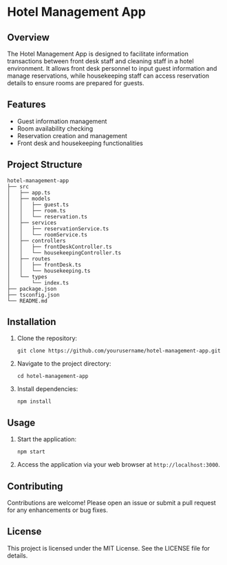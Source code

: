 # Hotel Management App

## Overview
The Hotel Management App is designed to facilitate information transactions between front desk staff and cleaning staff in a hotel environment. It allows front desk personnel to input guest information and manage reservations, while housekeeping staff can access reservation details to ensure rooms are prepared for guests.

## Features
- Guest information management
- Room availability checking
- Reservation creation and management
- Front desk and housekeeping functionalities

## Project Structure
```
hotel-management-app
├── src
│   ├── app.ts
│   ├── models
│   │   ├── guest.ts
│   │   ├── room.ts
│   │   └── reservation.ts
│   ├── services
│   │   ├── reservationService.ts
│   │   └── roomService.ts
│   ├── controllers
│   │   ├── frontDeskController.ts
│   │   └── housekeepingController.ts
│   ├── routes
│   │   ├── frontDesk.ts
│   │   └── housekeeping.ts
│   └── types
│       └── index.ts
├── package.json
├── tsconfig.json
└── README.md
```

## Installation
1. Clone the repository:
   ```
   git clone https://github.com/yourusername/hotel-management-app.git
   ```
2. Navigate to the project directory:
   ```
   cd hotel-management-app
   ```
3. Install dependencies:
   ```
   npm install
   ```

## Usage
1. Start the application:
   ```
   npm start
   ```
2. Access the application via your web browser at `http://localhost:3000`.

## Contributing
Contributions are welcome! Please open an issue or submit a pull request for any enhancements or bug fixes.

## License
This project is licensed under the MIT License. See the LICENSE file for details.